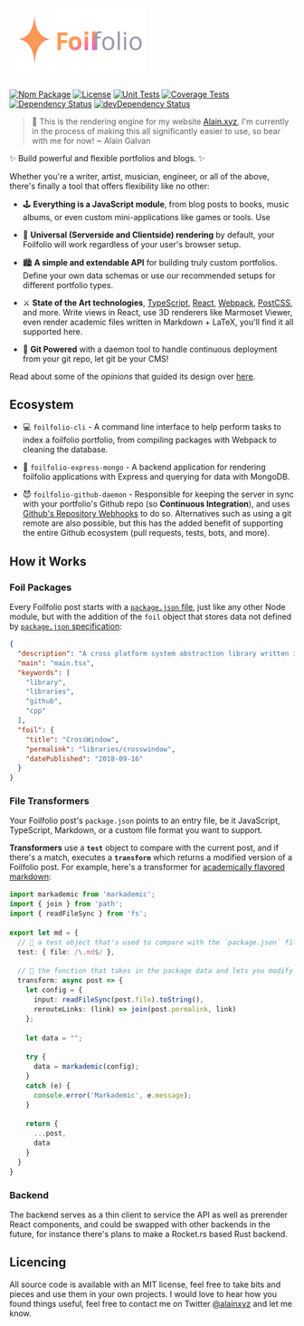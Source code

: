 # <a href="https://alain.xyz/blog"><img alt="Foilfolio" src="docs/logo.svg" width="240" /></a>

[![Npm Package][npm-img]][npm-url]
[![License][license-img]][license-url]
[![Unit Tests][travis-img]][travis-url]
[![Coverage Tests][codecov-img]][codecov-url]
[![Dependency Status][david-img]][david-url]
[![devDependency Status][david-dev-img]][david-dev-url]

> 🚧 This is the rendering engine for my website [Alain.xyz](https://alain.xyz), I'm currently in the process of making this all significantly easier to use, so bear with me for now! ~ Alain Galvan

✨ Build powerful and flexible portfolios and blogs. ✨

Whether you're a writer, artist, musician, engineer, or all of the above, there's finally a tool that offers flexibility like no other:

- 🕹️ **Everything is a JavaScript module**, from blog posts to books, music albums, or even custom mini-applications like games or tools. Use 

- 🌌 **Universal (Serverside and Clientside) rendering** by default, your Foilfolio will work regardless of your user's browser setup.

- 🏙️ **A simple and extendable API** for building truly custom portfolios. Define your own data schemas or use our recommended setups for different portfolio types.

- ⚔️ **State of the Art technologies**, [TypeScript](https://www.typescriptlang.org/), [React](https://reactjs.org/), [Webpack](https://webpack.js.org/), [PostCSS](https://postcss.org/), and more. Write views in React, use 3D renderers like Marmoset Viewer, even render academic files written in Markdown + LaTeX, you'll find it all supported here.

- 🐙 **Git Powered** with a daemon tool to handle continuous deployment from your git repo, let git be your CMS!

Read about some of the *opinions* that guided its design over [here](docs/opinions.md).

## Ecosystem

- 💻 `foilfolio-cli` - A command line interface to help perform tasks to index a foilfolio portfolio, from compiling packages with Webpack to cleaning the database.

- 🏃 `foilfolio-express-mongo` - A backend application for rendering foilfolio applications with Express and querying for data with MongoDB.

- 😈 `foilfolio-github-daemon` - Responsible for keeping the server in sync with your portfolio's Github repo (so **Continuous Integration**), and uses [Github's Repository Webhooks](https://developer.github.com/v3/repos/hooks/) to do so. Alternatives such as using a git remote are also possible, but this has the added benefit of supporting the entire Github ecosystem (pull requests, tests, bots, and more).

## How it Works

### Foil Packages

Every Foilfolio post starts with a [`package.json` file](https://docs.npmjs.com/files/package.json), just like any other Node module, but with the addition of the `foil` object that stores data not defined by [`package.json` specification](https://docs.npmjs.com/files/package.json):

```json
{
  "description": "A cross platform system abstraction library written in C++ for managing windows and performing OS tasks.",
  "main": "main.tsx",
  "keywords": [
    "library",
    "libraries",
    "github",
    "cpp"
  ],
  "foil": {
    "title": "CrossWindow",
    "permalink": "libraries/crosswindow",
    "datePublished": "2018-09-16"
  }
}
```



### File Transformers

Your Foilfolio post's `package.json` points to an entry file, be it JavaScript, TypeScript, Markdown, or a custom file format you want to support.

**Transformers** use a **`test`** object to compare with the current post, and if there's a match, executes a **`transform`** which returns a modified version of a Foilfolio post. For example, here's a transformer for [academically flavored markdown](https://github.com/hyperfuse/markademic):

```ts
import markademic from 'markademic';
import { join } from 'path';
import { readFileSync } from 'fs';

export let md = {
  // 💉 a test object that's used to compare with the `package.json` file.
  test: { file: /\.md$/ },

  // 🚒 the function that takes in the package data and lets you modify it.
  transform: async post => {
    let config = {
      input: readFileSync(post.file).toString(),
      rerouteLinks: (link) => join(post.permalink, link)
    };

    let data = "";

    try {
      data = markademic(config);
    }
    catch (e) {
      console.error('Markademic', e.message);
    }

    return {
      ...post,
      data
    }
  }
}
```

### Backend

The backend serves as a thin client to service the API as well as prerender React components, and could be swapped with other backends in the future, for instance there's plans to make a Rocket.rs based Rust backend.

## Licencing

All source code is available with an MIT license, feel free to take bits and pieces and use them in your own projects. I would love to hear how you found things useful, feel free to contact me on Twitter <a href="https://twitter.com/Alainxyz">@alainxyz</a> and let me know.

[cover-img]: docs/assets/logo.png
[cover-url]: https://alain.xyz/libraries/foilfolio
[license-img]: http://img.shields.io/:license-mit-blue.svg?style=flat-square
[license-url]: https://opensource.org/licenses/MIT
[david-url]: https://david-dm.org/alaingalvan/foilfolio?path=packages/foilfolio
[david-img]: https://david-dm.org/alaingalvan/foilfolio.svg?style=flat-square
[david-dev-url]: https://david-dm.org/alaingalvan/foilfolio?path=packages/foilfolio#info=devDependencies
[david-dev-img]: https://david-dm.org/alaingalvan/foilfolio/dev-status.svg?style=flat-square
[travis-img]: https://img.shields.io/travis/alaingalvan/foilfolio.svg?style=flat-square
[travis-url]:https://travis-ci.org/alaingalvan/foilfolio
[codecov-img]:https://img.shields.io/codecov/c/github/alaingalvan/foilfolio.svg?style=flat-square
[codecov-url]: https://codecov.io/gh/alaingalvan/foilfolio
[npm-img]: https://img.shields.io/npm/v/foilfolio.svg?style=flat-square
[npm-url]: http://npm.im/foilfolio
[npm-download-img]: https://img.shields.io/npm/dm/foilfolio.svg?style=flat-square
